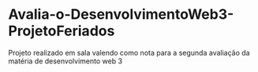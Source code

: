 # Avalia-o-DesenvolvimentoWeb3-ProjetoFeriados
Projeto realizado em sala valendo como nota  para a segunda avaliação da matéria de desenvolvimento web 3
